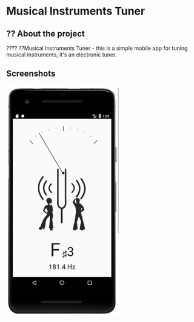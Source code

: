 # Musical Instruments Tuner

## ?? About the project

???? ??Musical Instruments Tuner - this is a simple mobile app for tuning musical instruments, it's an electronic tuner.

## Screenshots
<img src="https://github.com/toticavalcanti/electronic-tuner/blob/master/static/print-app-screen.png?raw=true" width=300>